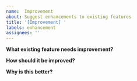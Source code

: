 ```yaml
---
name:  Improvement
about: Suggest enhancements to existing features
title: '[Improvement] '
labels: enhancement
assignees: ''
---
```

**What existing feature needs improvement?**
<!-- Describe what you want to enhance -->

**How should it be improved?**
<!-- Describe your suggested changes -->

**Why is this better?**
<!-- Explain the benefits -->